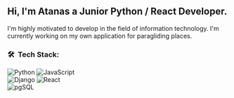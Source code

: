 <h2>Hi, I'm Atanas a Junior Python / React Developer.</h2>
I'm highly motivated to develop in the field of information technology.
I'm currently working on my own application for paragliding places.

<h3> 🛠 &nbsp;Tech Stack:</h3>

  ![Python](https://img.shields.io/badge/-Python-333333?style=flat&logo=python&logoColor=0066ff)
  ![JavaScript](https://img.shields.io/badge/-JavaScript-333333?style=flat&logo=JavaScript&logoColor=FFD700)
  </br>
  ![Django](https://img.shields.io/badge/-Django-333333?style=flat&logo=Django&logoColor=1a751a)
  ![React](https://img.shields.io/badge/-React-333333?style=flat&logo=React&logoColor=00ffff)
  </br>
  ![pgSQL](https://img.shields.io/badge/-pgSQL-333333?style=flat&logo=pgSQL&logoColor=00ffff)

